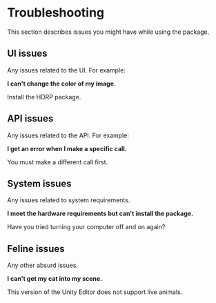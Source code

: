 # Troubleshooting

This section describes issues you might have while using the package.

## UI issues
Any issues related to the UI. For example:

**I can't change the color of my image.**

Install the HDRP package.

## API issues
Any issues related to the API. For example:

**I get an error when I make a specific call.**

You must make a different call first.

## System issues
Any issues related to system requirements.

**I meet the hardware requirements but can't install the package.**

Have you tried turning your computer off and on again?

## Feline issues
Any other absurd issues.

**I can't get my cat into my scene.**

This version of the Unity Editor does not support live animals.
